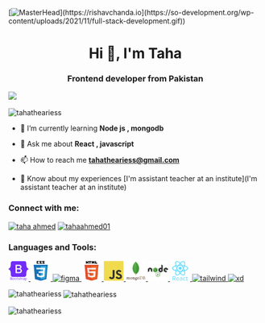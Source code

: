 [![MasterHead]([https://1.bp.blogspot.com/-7A4WynwLsM...)](https://rishavchanda.io](https://so-development.org/wp-content/uploads/2021/11/full-stack-development.gif))
<h1 align="center">Hi 👋, I'm Taha</h1>
<h3 align="center">Frontend developer from Pakistan</h3>
<img src="https://camo.githubusercontent.com/9e0ce17e74aa75d58d27b5f026d2f968115d7a17f19ef8d9cfbbd61044a729b6/68747470733a2f2f646576656c6f706572732e67697068792e636f6d2f6272616e63682f6d61737465722f7374617469632f7768795f342d64626636306631363061636230633666323263363236306264336138633662352e676966">

<p align="left"> <img src="https://komarev.com/ghpvc/?username=tahatheariess&label=Profile%20views&color=0e75b6&style=flat" alt="tahatheariess" /> </p>

- 🌱 I’m currently learning **Node js , mongodb**

- 💬 Ask me about **React , javascript**

- 📫 How to reach me **tahatheariess@gmail.com**

- 📄 Know about my experiences [I'm assistant teacher at an institute](I'm assistant teacher at an institute)

<h3 align="left">Connect with me:</h3>
<p align="left">
<a href="https://fb.com/taha ahmed" target="blank"><img align="center" src="https://raw.githubusercontent.com/rahuldkjain/github-profile-readme-generator/master/src/images/icons/Social/facebook.svg" alt="taha ahmed" height="30" width="40" /></a>
<a href="https://instagram.com/tahaahmed01" target="blank"><img align="center" src="https://raw.githubusercontent.com/rahuldkjain/github-profile-readme-generator/master/src/images/icons/Social/instagram.svg" alt="tahaahmed01" height="30" width="40" /></a>
</p>

<h3 align="left">Languages and Tools:</h3>
<p align="left"> <a href="https://getbootstrap.com" target="_blank" rel="noreferrer"> <img src="https://raw.githubusercontent.com/devicons/devicon/master/icons/bootstrap/bootstrap-plain-wordmark.svg" alt="bootstrap" width="40" height="40"/> </a> <a href="https://www.w3schools.com/css/" target="_blank" rel="noreferrer"> <img src="https://raw.githubusercontent.com/devicons/devicon/master/icons/css3/css3-original-wordmark.svg" alt="css3" width="40" height="40"/> </a> <a href="https://www.figma.com/" target="_blank" rel="noreferrer"> <img src="https://www.vectorlogo.zone/logos/figma/figma-icon.svg" alt="figma" width="40" height="40"/> </a> <a href="https://www.w3.org/html/" target="_blank" rel="noreferrer"> <img src="https://raw.githubusercontent.com/devicons/devicon/master/icons/html5/html5-original-wordmark.svg" alt="html5" width="40" height="40"/> </a> <a href="https://developer.mozilla.org/en-US/docs/Web/JavaScript" target="_blank" rel="noreferrer"> <img src="https://raw.githubusercontent.com/devicons/devicon/master/icons/javascript/javascript-original.svg" alt="javascript" width="40" height="40"/> </a> <a href="https://www.mongodb.com/" target="_blank" rel="noreferrer"> <img src="https://raw.githubusercontent.com/devicons/devicon/master/icons/mongodb/mongodb-original-wordmark.svg" alt="mongodb" width="40" height="40"/> </a> <a href="https://nodejs.org" target="_blank" rel="noreferrer"> <img src="https://raw.githubusercontent.com/devicons/devicon/master/icons/nodejs/nodejs-original-wordmark.svg" alt="nodejs" width="40" height="40"/> </a> <a href="https://reactjs.org/" target="_blank" rel="noreferrer"> <img src="https://raw.githubusercontent.com/devicons/devicon/master/icons/react/react-original-wordmark.svg" alt="react" width="40" height="40"/> </a> <a href="https://tailwindcss.com/" target="_blank" rel="noreferrer"> <img src="https://www.vectorlogo.zone/logos/tailwindcss/tailwindcss-icon.svg" alt="tailwind" width="40" height="40"/> </a> <a href="https://www.adobe.com/products/xd.html" target="_blank" rel="noreferrer"> <img src="https://cdn.worldvectorlogo.com/logos/adobe-xd.svg" alt="xd" width="40" height="40"/> </a> </p>

<p><img align="left" src="https://github-readme-stats.vercel.app/api/top-langs?username=tahatheariess&show_icons=true&locale=en&layout=compact" alt="tahatheariess" /></p>

<p>&nbsp;<img align="center" src="https://github-readme-stats.vercel.app/api?username=tahatheariess&show_icons=true&locale=en" alt="tahatheariess" /></p>

<p><img align="center" src="https://github-readme-streak-stats.herokuapp.com/?user=tahatheariess&" alt="tahatheariess" /></p>

